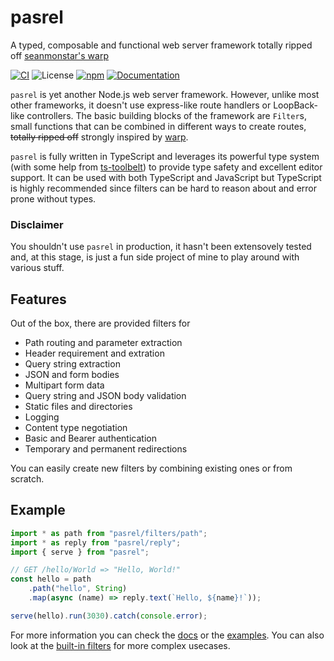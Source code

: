 # pasrel

A typed, composable and functional web server framework totally ripped off [seanmonstar's warp](https://github.com/seanmonstar/warp)

[![CI](https://img.shields.io/github/workflow/status/raftario/pasrel/Build%20&%20Test?label=ci&style=flat-square)](https://github.com/raftario/pasrel/actions?query=workflow%3A%22Build+%26+Test%22) ![License](https://img.shields.io/github/license/raftario/pasrel?style=flat-square) [![npm](https://img.shields.io/npm/v/pasrel?style=flat-square)](https://www.npmjs.com/package/pasrel) [![Documentation](https://img.shields.io/badge/docs-typedoc-informational?style=flat-square)](https://raftario.github.io/pasrel/modules/_index_.html)

`pasrel` is yet another Node.js web server framework. However, unlike most other frameworks, it doesn't use express-like route handlers or LoopBack-like controllers. The basic building blocks of the framework are `Filter`s, small functions that can be combined in different ways to create routes, ~~totally ripped off~~ strongly inspired by [warp](https://github.com/seanmonstar/warp).

`pasrel` is fully written in TypeScript and leverages its powerful type system (with some help from [ts-toolbelt](https://github.com/pirix-gh/ts-toolbelt)) to provide type safety and excellent editor support. It can be used with both TypeScript and JavaScript but TypeScript is highly recommended since filters can be hard to reason about and error prone without types.

### Disclaimer

You shouldn't use `pasrel` in production, it hasn't been extensovely tested and, at this stage, is just a fun side project of mine to play around with various stuff.

## Features

Out of the box, there are provided filters for

-   Path routing and parameter extraction
-   Header requirement and extration
-   Query string extraction
-   JSON and form bodies
-   Multipart form data
-   Query string and JSON body validation
-   Static files and directories
-   Logging
-   Content type negotiation
-   Basic and Bearer authentication
-   Temporary and permanent redirections

You can easily create new filters by combining existing ones or from scratch.

## Example

```ts
import * as path from "pasrel/filters/path";
import * as reply from "pasrel/reply";
import { serve } from "pasrel";

// GET /hello/World => "Hello, World!"
const hello = path
    .path("hello", String)
    .map(async (name) => reply.text(`Hello, ${name}!`));

serve(hello).run(3030).catch(console.error);
```

For more information you can check the [docs](https://raftario.github.io/pasrel/modules/_index_.html) or the [examples](./examples/). You can also look at the [built-in filters](./src/filters/) for more complex usecases.
